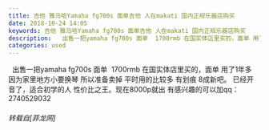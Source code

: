 ```yaml
---
title: 吉他 雅马哈Yamaha fg700s 面单吉他 人在makati 国内正规乐器店购买
date: 2018-10-24 14:05
keywords: 吉他 雅马哈Yamaha fg700s 面单吉他 人在makati 国内正规乐器店购买
description:   出售一把yamaha fg700s 面单  1700rmb 在国实体店里买的，面单 用了1年多 因为家里地方小要换琴 所以准备卖掉 平时用的比较多 有划痕 8成新吧。 已经开音了，适合初学的人 性价比之王。现在8000p就出 有感兴趣的可以加qq：2740529032
categories: used
---
```

<td class="t_f" id="postmessage_2154372">

  出售一把yamaha fg700s 面单  1700rmb 在国实体店里买的，面单 用了1年多 因为家里地方小要换琴 所以准备卖掉 平时用的比较多 有划痕 8成新吧。 已经开音了，适合初学的人 性价比之王。现在8000p就出 有感兴趣的可以加qq：2740529032</td>
###### 转载自[菲龙网]
